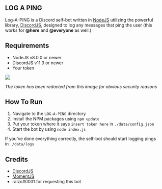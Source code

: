 ## LOG A PING

Log-A-PING is a Discord self-bot written in [NodeJS](https://nodejs.org) utilizing the powerful library, [DiscordJS](https://discord.js.org), designed to log any messages that ping the user (this works for **@here** and **@everyone** as well.)

## Requirements

- NodeJS v8.0.0 or newer  
- DiscordJS v11.3 or newer  
- Your token  
  
![](https://www.hacker-hub.com/images/gettoken.png)   
  
*The token has been redacted from this image for obvious security reasons*

## How To Run

1. Navigate to the `LOG-A-PING` directory  
2. Install the NPM packages using `npm update`  
3. Put your token where it says `insert token here` in `./data/config.json`
4. Start the bot by using `node index.js`  
  
If you've done everything correctly, the self-bot should start logging pings in `./data/logs`

## Credits

- [DiscordJS](https://discord.js.org)  
- [MomentJS](https://momentjs.com/)
- raizo#0001 for requesting this bot
